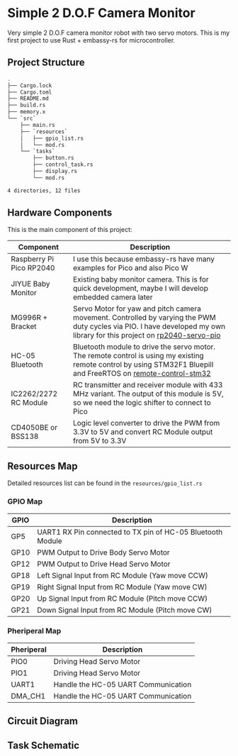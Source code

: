 # Simple 2 D.O.F Camera Monitor
Very simple 2 D.O.F camera monitor robot with two servo motors. 
This is my first project to use Rust + embassy-rs for microcontroller.

## Project Structure
```bash
.
├── Cargo.lock
├── Cargo.toml
├── README.md
├── build.rs
├── memory.x
└── `src`
    ├── main.rs
    ├── `resources`
    │   ├── gpio_list.rs
    │   └── mod.rs
    └── `tasks`
        ├── button.rs
        ├── control_task.rs
        ├── display.rs
        └── mod.rs

4 directories, 12 files
```

## Hardware Components
This is the main component of this project:

|Component               | Description |
|------------------------|-------------|
|Raspberry Pi Pico RP2040| I use this because embassy-rs have many examples for Pico and also Pico W |
|JIYUE Baby Monitor|Existing baby monitor camera. This is for quick development, maybe I will develop embedded camera later|
|MG996R + Bracket|Servo Motor for yaw and pitch camera movement. Controlled by varying the PWM duty cycles via PIO. I have developed my own library for this project on [rp2040-servo-pio](https://github.com/tutla53/embassy-rp-library) |
|HC-05 Bluetooth         |Bluetooth module to drive the servo motor. The remote control is using my existing remote control by using STM32F1 Bluepill and FreeRTOS on [remote-control-stm32](https://github.com/tutla53/remote-control-stm32) |
|IC2262/2272 RC Module   |RC transmitter and receiver module with 433 MHz variant. The output of this module is 5V, so we need the logic shifter to connect to Pico|
|CD4050BE or BSS138|Logic level converter to drive the PWM from 3.3V to 5V and convert RC Module output from 5V to 3.3V|

## Resources Map
Detailed resources list can be found in the `resources/gpio_list.rs`

### GPIO Map

|GPIO| Description|
|---|---|
|GP5|UART1 RX Pin connected to TX pin of HC-05 Bluetooth Module|
|GP10|PWM Output to Drive Body Servo Motor|
|GP12|PWM Output to Drive Head Servo Motor|
|GP18|Left Signal Input from RC Module (Yaw move CCW)|
|GP19|Right Signal Input from RC Module (Yaw move CW)|
|GP20|Up Signal Input from RC Module (Pitch move CCW)|
|GP21|Down Signal Input from RC Module (Pitch move CW)|

### Pheriperal Map

|Pheriperal| Description|
|---|---|
|PIO0|Driving Head Servo Motor|
|PIO1|Driving Head Servo Motor|
|UART1|Handle the HC-05 UART Communication|
|DMA_CH1|Handle the HC-05 UART Communication|

## Circuit Diagram

## Task Schematic




